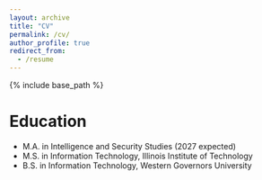 ```yaml
---
layout: archive
title: "CV"
permalink: /cv/
author_profile: true
redirect_from:
  - /resume
---
```


{% include base_path %}

Education
======
* M.A. in Intelligence and Security Studies (2027 expected)
* M.S. in Information Technology, Illinois Institute of Technology
* B.S. in Information Technology, Western Governors University

